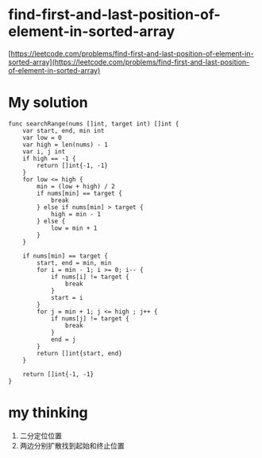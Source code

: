 # find-first-and-last-position-of-element-in-sorted-array

[https://leetcode.com/problems/find-first-and-last-position-of-element-in-sorted-array](https://leetcode.com/problems/find-first-and-last-position-of-element-in-sorted-array)

# My solution

```golang
func searchRange(nums []int, target int) []int {
    var start, end, min int
	var low = 0
	var high = len(nums) - 1
	var i, j int
	if high == -1 {
		return []int{-1, -1}
	}
	for low <= high {
		min = (low + high) / 2
		if nums[min] == target {
			break
		} else if nums[min] > target {
			high = min - 1
		} else {
			low = min + 1
		}
	}

	if nums[min] == target {
        start, end = min, min
        for i = min - 1; i >= 0; i-- {
			if nums[i] != target {
				break
			} 
            start = i
		}
		for j = min + 1; j <= high ; j++ {
			if nums[j] != target {
				break
			}
            end = j
		}
		return []int{start, end}
	}

	return []int{-1, -1}
}
```
# my thinking

1. 二分定位位置
2. 两边分别扩散找到起始和终止位置




